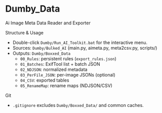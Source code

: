 # Dumby_Data
Ai Image Meta Data Reader and Exporter

Structure & Usage
- Double-click `Dumby/Run_AI_Toolkit.bat` for the interactive menu.
- Sources: `Dumby/Bulked_AI` (main.py, aimeta.py, meta2csv.py, scripts/)
- Outputs: `Dumby/Boxxed_Data`
  - `00_Rules`: persistent rules (`export_rules.json`)
  - `01_Batches`: ExifTool list + batch JSON
  - `02_NDJSON`: normalized metadata
  - `03_PerFile_JSON`: per-image JSONs (optional)
  - `04_CSV`: exported tables
  - `05_RenameMap`: rename maps (NDJSON/CSV)

Git
- `.gitignore` excludes `Dumby/Boxxed_Data/` and common caches.
